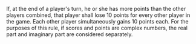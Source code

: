 If, at the end of a player's turn, he or she has more points than the other
players combined, that player shall lose 10 points for every other player in the
game. Each other player simultaneously gains 10 points each. For the purposes of
this rule, if scores and points are complex numbers, the real part and
imaginary part are considered separately.